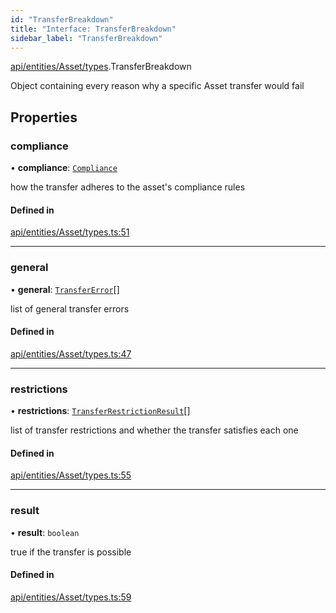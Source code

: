 ```yaml
---
id: "TransferBreakdown"
title: "Interface: TransferBreakdown"
sidebar_label: "TransferBreakdown"
---
```


[api/entities/Asset/types](../../../../../../modules/API/Entities/Asset/Types/Types.md).TransferBreakdown

Object containing every reason why a specific Asset transfer would fail

## Properties

### compliance

• **compliance**: [`Compliance`](../../../../../Types/Compliance/Compliance.md)

how the transfer adheres to the asset's compliance rules

#### Defined in

[api/entities/Asset/types.ts:51](https://github.com/PolymeshAssociation/polymesh-sdk/blob/95e180d2/src/api/entities/Asset/types.ts#L51)

___

### general

• **general**: [`TransferError`](../../../../../../enums/Types/TransferError/TransferError.md)[]

list of general transfer errors

#### Defined in

[api/entities/Asset/types.ts:47](https://github.com/PolymeshAssociation/polymesh-sdk/blob/95e180d2/src/api/entities/Asset/types.ts#L47)

___

### restrictions

• **restrictions**: [`TransferRestrictionResult`](../TransferRestrictionResult/TransferRestrictionResult.md)[]

list of transfer restrictions and whether the transfer satisfies each one

#### Defined in

[api/entities/Asset/types.ts:55](https://github.com/PolymeshAssociation/polymesh-sdk/blob/95e180d2/src/api/entities/Asset/types.ts#L55)

___

### result

• **result**: `boolean`

true if the transfer is possible

#### Defined in

[api/entities/Asset/types.ts:59](https://github.com/PolymeshAssociation/polymesh-sdk/blob/95e180d2/src/api/entities/Asset/types.ts#L59)
